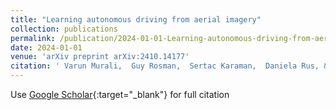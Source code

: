 ```yaml
---
title: "Learning autonomous driving from aerial imagery"
collection: publications
permalink: /publication/2024-01-01-Learning-autonomous-driving-from-aerial-imagery
date: 2024-01-01
venue: 'arXiv preprint arXiv:2410.14177'
citation: ' Varun Murali,  Guy Rosman,  Sertac Karaman,  Daniela Rus, &quot;Learning autonomous driving from aerial imagery.&quot; arXiv preprint arXiv:2410.14177, 2024.'
---
```

Use [Google Scholar](https://scholar.google.com/scholar?q=Learning+autonomous+driving+from+aerial+imagery){:target="_blank"} for full citation